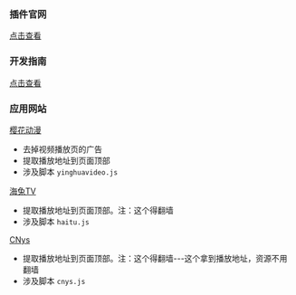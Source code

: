 ### 插件官网

[点击查看](https://www.tampermonkey.net/)

### 开发指南

[点击查看](https://juejin.cn/post/7022654292880424991)

### 应用网站

[樱花动漫](http://www.yinghuavideo.com/)

- 去掉视频播放页的广告
- 提取播放地址到页面顶部
- 涉及脚本 `yinghuavideo.js`

[海兔TV](https://www.haitu.tv/vod/play/id/30540/sid/1/nid/62.html)

- 提取播放地址到页面顶部。注：这个得翻墙
- 涉及脚本 `haitu.js`

[CNys](https://cnys.tv/vodtype-4.html)

- 提取播放地址到页面顶部。注：这个得翻墙---这个拿到播放地址，资源不用翻墙
- 涉及脚本 `cnys.js`
